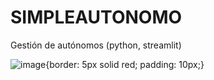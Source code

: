 # SIMPLEAUTONOMO
Gestión de autónomos (python, streamlit)

![image](https://github.com/txebas/SIMPLEAUTONOMO/assets/7387697/dceaada4-70bb-4c12-9e76-bdfe5933e106){border: 5px solid red; padding: 10px;}





